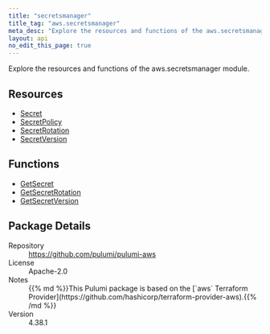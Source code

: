 ```yaml
---
title: "secretsmanager"
title_tag: "aws.secretsmanager"
meta_desc: "Explore the resources and functions of the aws.secretsmanager module."
layout: api
no_edit_this_page: true
---
```


<!-- WARNING: this file was generated by Pulumi Docs Generator. -->
<!-- Do not edit by hand unless you're certain you know what you are doing! -->

Explore the resources and functions of the aws.secretsmanager module.

<h2 id="resources">Resources</h2>
<ul class="api">
    <li><a href="secret" title="Secret"><span class="api-symbol api-symbol--resource"></span>Secret</a></li>
    <li><a href="secretpolicy" title="SecretPolicy"><span class="api-symbol api-symbol--resource"></span>SecretPolicy</a></li>
    <li><a href="secretrotation" title="SecretRotation"><span class="api-symbol api-symbol--resource"></span>SecretRotation</a></li>
    <li><a href="secretversion" title="SecretVersion"><span class="api-symbol api-symbol--resource"></span>SecretVersion</a></li>
</ul>

<h2 id="functions">Functions</h2>
<ul class="api">
    <li><a href="getsecret" title="GetSecret"><span class="api-symbol api-symbol--function"></span>GetSecret</a></li>
    <li><a href="getsecretrotation" title="GetSecretRotation"><span class="api-symbol api-symbol--function"></span>GetSecretRotation</a></li>
    <li><a href="getsecretversion" title="GetSecretVersion"><span class="api-symbol api-symbol--function"></span>GetSecretVersion</a></li>
</ul>

<h2 id="package-details">Package Details</h2>
<dl class="package-details">
	<dt>Repository</dt>
	<dd><a href="https://github.com/pulumi/pulumi-aws">https://github.com/pulumi/pulumi-aws</a></dd>
	<dt>License</dt>
	<dd>Apache-2.0</dd>
	<dt>Notes</dt>
	<dd>{{% md %}}This Pulumi package is based on the [`aws` Terraform Provider](https://github.com/hashicorp/terraform-provider-aws).{{% /md %}}</dd>
	<dt>Version</dt>
	<dd>4.38.1</dd>
</dl>


